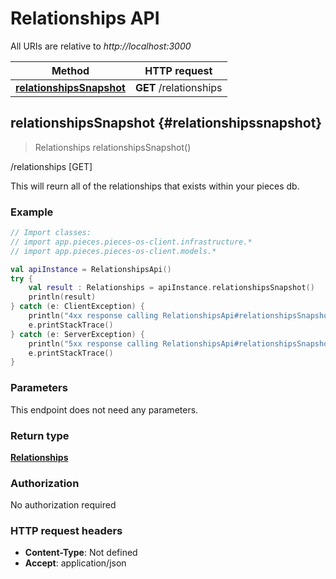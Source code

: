 # Relationships API

All URIs are relative to *http://localhost:3000*

Method | HTTP request
------------- | -------------
[**relationshipsSnapshot**](#relationshipssnapshot) | **GET** /relationships


<a id="relationshipsSnapshot"></a>
## **relationshipsSnapshot** {#relationshipssnapshot}
> Relationships relationshipsSnapshot()

/relationships [GET]

This will reurn all of the relationships that exists within your pieces db.

### Example
```kotlin
// Import classes:
// import app.pieces.pieces-os-client.infrastructure.*
// import app.pieces.pieces-os-client.models.*

val apiInstance = RelationshipsApi()
try {
    val result : Relationships = apiInstance.relationshipsSnapshot()
    println(result)
} catch (e: ClientException) {
    println("4xx response calling RelationshipsApi#relationshipsSnapshot")
    e.printStackTrace()
} catch (e: ServerException) {
    println("5xx response calling RelationshipsApi#relationshipsSnapshot")
    e.printStackTrace()
}
```

### Parameters
This endpoint does not need any parameters.

### Return type

[**Relationships**](../models/Relationships)

### Authorization

No authorization required

### HTTP request headers

 - **Content-Type**: Not defined
 - **Accept**: application/json

